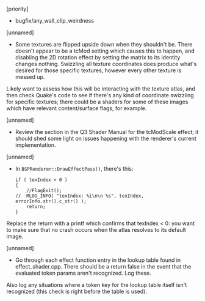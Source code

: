 
[priority]
* bugfix/any_wall_clip_weirdness 

[unnamed]
* Some textures are flipped upside down when they shouldn't be. There doesn't appear to be a tcMod setting which causes this to happen, and disabling
the 2D rotation effect by setting the matrix to its identity changes nothing. Swizzling all texture coordinates does produce what's desired for
those specific textures, however every other texture is messed up.

Likely want to assess how this will be interacting with the texture atlas, and then check Quake's code to see if there's any kind of coordinate swizzling
for specific textures; there could be a shaders for some of these images which have relevant content/surface flags, for example. 

[unnamed]

* Review the section in the Q3 Shader Manual for the tcModScale effect; it should shed some light on issues happening with the 
renderer's current implementation.

[unnamed]
* In `BSPRenderer::DrawEffectPass()`, there's this:

    ```
    if ( texIndex < 0 )
    {
        //FlagExit();
    //	MLOG_INFO( "texIndex: %i\n\n %s", texIndex, errorInfo.str().c_str() );
        return;
    }
    ```

Replace the return with a printf which confirms that texIndex < 0: you want
to make sure that no crash occurs when the atlas resolves to its default image.

[unnamed]
* Go through each effect function entry in the lookup table found in effect_shader.cpp.
There should be a return false in the event that the evaluated token params aren't recognized.
Log these.

Also log any situations where a token key for the lookup table itself isn't recognized (this check is right before the table is used). 
